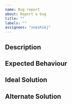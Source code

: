 ```yaml
---
name: Bug report
about: Report a bug
title: ""
labels: ""
assignees: "vneshikj"
---
```


## Description

<!-- Summarise the bug to be fixed -->

## Expected Behaviour

<!-- Describe the desired behaviour -->

## Ideal Solution

<!-- Provide an optimal solution -->

## Alternate Solution

<!-- Probide an alternatative solution -->
